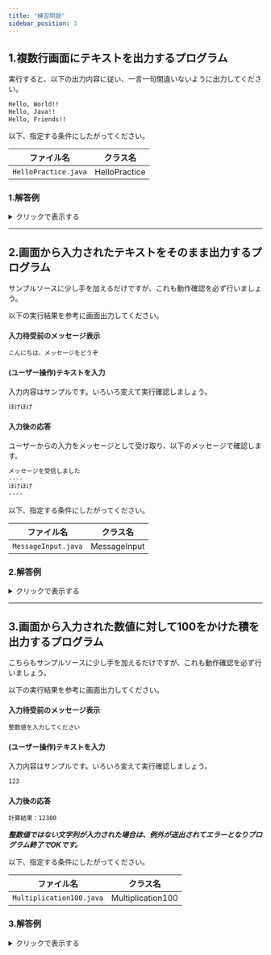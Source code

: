 ```yaml
---
title: "練習問題"
sidebar_position: 3
---
```


## 1.複数行画面にテキストを出力するプログラム

実行すると、以下の出力内容に従い、一言一句間違いないように出力してください。

```bash
Hello, World!!
Hello, Java!!
Hello, Friends!!
```

以下、指定する条件にしたがってください。

| ファイル名 | クラス名 |
|-----|-----------------|
| `HelloPractice.java` | HelloPractice

### 1.解答例

<details><summary>クリックで表示する</summary>
<p>

```java
public class HelloPractice {  // クラス名は大文字小文字を気を付けて間違えないようにしましょう
    public static void main(String[] args) {   // 作成しているクラスを実行する際に呼び出される目印
      System.out.println("Hello, World!!");    // Hello, World!! と出力（末尾で改行）
      System.out.println("Hello, Java!!");     // Hello, Java!! と出力（末尾で改行）
      System.out.println("Hello, Friends!!");  // Hello, Friends!! と出力（末尾で改行）
    }
}
```
</p>
</details>

----



## 2.画面から入力されたテキストをそのまま出力するプログラム

サンプルソースに少し手を加えるだけですが、これも動作確認を必ず行いましょう。

以下の実行結果を参考に画面出力してください。

#### 入力待受前のメッセージ表示
```bash
こんにちは、メッセージをどうぞ
```

#### (ユーザー操作)テキストを入力
入力内容はサンプルです。いろいろ変えて実行確認しましょう。
```bash
ほげほげ
```

#### 入力後の応答
ユーザーからの入力をメッセージとして受け取り、以下のメッセージで確認します。
```bash
メッセージを受信しました
----
ほげほげ
----
```

以下、指定する条件にしたがってください。

| ファイル名 | クラス名 |
|-----|-----------------|
| `MessageInput.java` | MessageInput


### 2.解答例

<details><summary>クリックで表示する</summary>
<p>

```java
import java.util.Scanner; // 画面からの入力読み取りにScannerを使います

public class MessageInput {
    public static void main(String[] args) {
        // Scannerを使えるようにする（Scannerは、標準入力(System.in)から読み取りを行う）
        Scanner in = new Scanner(System.in);
            
        // 入力待受前のメッセージ表示
        System.out.println("こんにちは、メッセージをどうぞ");

        // (ユーザー操作)テキストを入力
        // 文字列inputLineに、Scanner(変数名:in)より読み取りを行い設定します。
        // ここは、入力が行われるまで次の行に処理は移動しません。
        String inputLine = in.nextLine();

        // 入力後の応答
        System.out.println("メッセージを受信しました");
        System.out.println("----");
        System.out.println(inputLine);  // 標準入力に入力した内容がinputLineには入っている
        System.out.println("----");

    }
}
```
</p>
</details>


----


## 3.画面から入力された数値に対して100をかけた積を出力するプログラム

こちらもサンプルソースに少し手を加えるだけですが、これも動作確認を必ず行いましょう。

以下の実行結果を参考に画面出力してください。

#### 入力待受前のメッセージ表示
```bash
整数値を入力してください
```

#### (ユーザー操作)テキストを入力
入力内容はサンプルです。いろいろ変えて実行確認しましょう。
```bash
123
```

#### 入力後の応答
```bash
計算結果：12300
```

***整数値ではない文字列が入力された場合は、例外が送出されてエラーとなりプログラム終了でOKです。***


以下、指定する条件にしたがってください。

| ファイル名 | クラス名 |
|-----|-----------------|
| `Multiplication100.java` | Multiplication100


### 3.解答例

<details><summary>クリックで表示する</summary>
<p>

```java
import java.util.Scanner;

public class Multiplication100 {
    public static void main(String[] args) {
        Scanner in = new Scanner(System.in);
        
        // 入力待受前のメッセージ表示
        System.out.println("整数値を入力してください");

        // (ユーザー操作)テキストを入力
        String inputLine = in.nextLine();

        // 入力されたテキストを整数値型に変換する
        // この時、入力されたテキストが整数値として識別できない文字列を含む場合はエラーとなりますが、それが正常な動作です。
        int num = Integer.parseInt(inputLine);

        // 入力後の応答
        System.out.println("計算結果：" + num * 100);
    }
}
```
</p>
</details>
